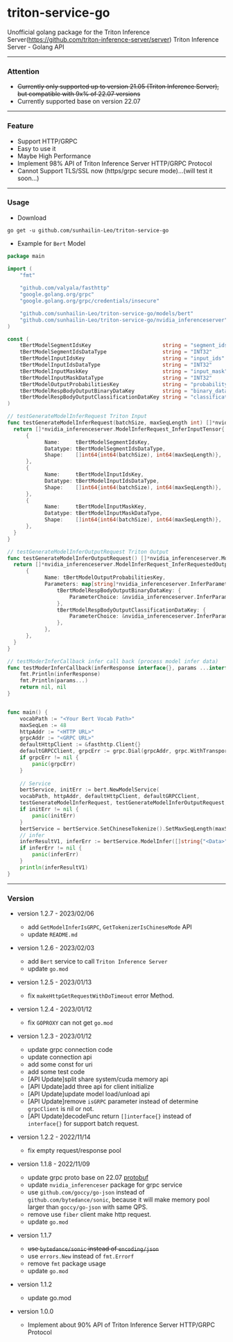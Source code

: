 # triton-service-go
Unofficial golang package for the Triton Inference Server(https://github.com/triton-inference-server/server)
Triton Inference Server - Golang API

---

### Attention

* ~~Currently only supported up to version 21.05 (Triton Inference Server), but compatible with 9x% of 22.07 versions~~
* Currently supported base on version 22.07

---

### Feature

* Support HTTP/GRPC
* Easy to use it
* Maybe High Performance
* Implement 98% API of Triton Inference Server HTTP/GRPC Protocol
* Cannot Support TLS/SSL now (https/grpc secure mode)...(will test it soon...)

--- 

### Usage

* Download
```shell
go get -u github.com/sunhailin-Leo/triton-service-go
```

* Example for `Bert` Model
```go
package main

import (
    "fmt"
	
    "github.com/valyala/fasthttp"
    "google.golang.org/grpc"
    "google.golang.org/grpc/credentials/insecure"

    "github.com/sunhailin-Leo/triton-service-go/models/bert"
    "github.com/sunhailin-Leo/triton-service-go/nvidia_inferenceserver"
)

const (
    tBertModelSegmentIdsKey                       string = "segment_ids"
    tBertModelSegmentIdsDataType                  string = "INT32"
    tBertModelInputIdsKey                         string = "input_ids"
    tBertModelInputIdsDataType                    string = "INT32"
    tBertModelInputMaskKey                        string = "input_mask"
    tBertModelInputMaskDataType                   string = "INT32"
    tBertModelOutputProbabilitiesKey              string = "probability"
    tBertModelRespBodyOutputBinaryDataKey         string = "binary_data"
    tBertModelRespBodyOutputClassificationDataKey string = "classification"
)

// testGenerateModelInferRequest Triton Input
func testGenerateModelInferRequest(batchSize, maxSeqLength int) []*nvidia_inferenceserver.ModelInferRequest_InferInputTensor {
  return []*nvidia_inferenceserver.ModelInferRequest_InferInputTensor{
      {
            Name:     tBertModelSegmentIdsKey,
            Datatype: tBertModelSegmentIdsDataType,
            Shape:    []int64{int64(batchSize), int64(maxSeqLength)},
      },
      {
            Name:     tBertModelInputIdsKey,
            Datatype: tBertModelInputIdsDataType,
            Shape:    []int64{int64(batchSize), int64(maxSeqLength)},
      },
      {
            Name:     tBertModelInputMaskKey,
            Datatype: tBertModelInputMaskDataType,
            Shape:    []int64{int64(batchSize), int64(maxSeqLength)},
      },
  }
}

// testGenerateModelInferOutputRequest Triton Output
func testGenerateModelInferOutputRequest() []*nvidia_inferenceserver.ModelInferRequest_InferRequestedOutputTensor {
  return []*nvidia_inferenceserver.ModelInferRequest_InferRequestedOutputTensor{
	  {
            Name: tBertModelOutputProbabilitiesKey,
            Parameters: map[string]*nvidia_inferenceserver.InferParameter{
                tBertModelRespBodyOutputBinaryDataKey: {
                    ParameterChoice: &nvidia_inferenceserver.InferParameter_BoolParam{BoolParam: false},
                },
                tBertModelRespBodyOutputClassificationDataKey: {
                    ParameterChoice: &nvidia_inferenceserver.InferParameter_Int64Param{Int64Param: 1},
                },
            },
	  },
  }
}

// testModerInferCallback infer call back (process model infer data)
func testModerInferCallback(inferResponse interface{}, params ...interface{}) ([]interface{}, error) {
    fmt.Println(inferResponse)
    fmt.Println(params...)
    return nil, nil
}


func main() {
    vocabPath := "<Your Bert Vocab Path>"
    maxSeqLen := 48
    httpAddr := "<HTTP URL>"
    grpcAddr := "<GRPC URL>"
    defaultHttpClient := &fasthttp.Client{}
    defaultGRPCClient, grpcErr := grpc.Dial(grpcAddr, grpc.WithTransportCredentials(insecure.NewCredentials()))
    if grpcErr != nil {
        panic(grpcErr)
    }
    
    // Service
    bertService, initErr := bert.NewModelService(
    vocabPath, httpAddr, defaultHttpClient, defaultGRPCClient,
    testGenerateModelInferRequest, testGenerateModelInferOutputRequest, testModerInferCallback)
    if initErr != nil {
        panic(initErr)
    }
    bertService = bertService.SetChineseTokenize().SetMaxSeqLength(maxSeqLen)
    // infer
    inferResultV1, inferErr := bertService.ModelInfer([]string{"<Data>"}, "<Model Name>", "<Model Version>", 1*time.Second)
    if inferErr != nil {
        panic(inferErr)
    }
    println(inferResultV1)
}

```

---

### Version

* version 1.2.7 - 2023/02/06
  * add `GetModelInferIsGRPC`, `GetTokenizerIsChineseMode` API
  * update `README.md`

* version 1.2.6 - 2023/02/03
  * add `Bert` service to call `Triton Inference Server`
  * update `go.mod`

* version 1.2.5 - 2023/01/13
  * fix `makeHttpGetRequestWithDoTimeout` error Method.

* version 1.2.4 - 2023/01/12
  * fix `GOPROXY` can not get `go.mod`

* version 1.2.3 - 2023/01/12
  * update grpc connection code
  * update connection api
  * add some const for uri
  * add some test code
  * [API Update]split share system/cuda memory api
  * [API Update]add three api for client initialize
  * [API Update]update model load/unload api
  * [API Update]remove `isGRPC` parameter instead of determine `grpcClient` is nil or not.
  * [API Update]decodeFunc return `[]interface{}` instead of `interface{}` for support batch request.

* version 1.2.2 - 2022/11/14
  * fix empty request/response pool

* version 1.1.8 - 2022/11/09
  * update grpc proto base on 22.07 [protobuf](https://github.com/triton-inference-server/common/tree/r22.07/protobuf)
  * update `nvidia_inferenceser` package for grpc service
  * use `github.com/goccy/go-json` instead of `github.com/bytedance/sonic`, because it will make memory pool larger than `goccy/go-json` with same QPS.
  * remove use `fiber` client make http request.
  * update `go.mod`

* version 1.1.7
  * ~~use `bytedance/sonic` instead of `encoding/json`~~
  * use `errors.New` instead of `fmt.Errorf`
  * remove `fmt` package usage
  * update `go.mod`

* version 1.1.2
  * update go.mod

* version 1.0.0
    * Implement about 90% API of Triton Inference Server HTTP/GRPC Protocol

